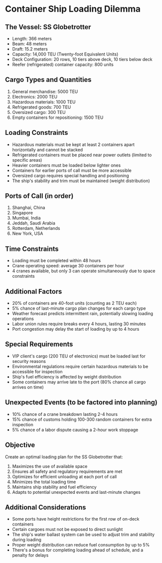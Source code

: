 # Container Ship Loading Dilemma

## The Vessel: SS Globetrotter
- Length: 366 meters
- Beam: 48 meters
- Draft: 15.2 meters
- Capacity: 14,000 TEU (Twenty-foot Equivalent Units)
- Deck Configuration: 20 rows, 10 tiers above deck, 10 tiers below deck
- Reefer (refrigerated) container capacity: 800 units

## Cargo Types and Quantities
1. General merchandise: 5000 TEU
2. Electronics: 2000 TEU
3. Hazardous materials: 1000 TEU
4. Refrigerated goods: 700 TEU
5. Oversized cargo: 300 TEU
6. Empty containers for repositioning: 1500 TEU

## Loading Constraints
- Hazardous materials must be kept at least 2 containers apart horizontally and cannot be stacked
- Refrigerated containers must be placed near power outlets (limited to specific areas)
- Heavier containers must be loaded below lighter ones
- Containers for earlier ports of call must be more accessible
- Oversized cargo requires special handling and positioning
- The ship's stability and trim must be maintained (weight distribution)

## Ports of Call (in order)
1. Shanghai, China
2. Singapore
3. Mumbai, India
4. Jeddah, Saudi Arabia
5. Rotterdam, Netherlands
6. New York, USA

## Time Constraints
- Loading must be completed within 48 hours
- Crane operating speed: average 30 containers per hour
- 4 cranes available, but only 3 can operate simultaneously due to space constraints

## Additional Factors
- 20% of containers are 40-foot units (counting as 2 TEU each)
- 5% chance of last-minute cargo plan changes for each cargo type
- Weather forecast predicts intermittent rain, potentially slowing loading operations
- Labor union rules require breaks every 4 hours, lasting 30 minutes
- Port congestion may delay the start of loading by up to 4 hours

## Special Requirements
- VIP client's cargo (200 TEU of electronics) must be loaded last for security reasons
- Environmental regulations require certain hazardous materials to be accessible for inspection
- Ship's fuel efficiency is affected by weight distribution
- Some containers may arrive late to the port (80% chance all cargo arrives on time)

## Unexpected Events (to be factored into planning)
- 10% chance of a crane breakdown lasting 2-4 hours
- 15% chance of customs holding 100-300 random containers for extra inspection
- 5% chance of a labor dispute causing a 2-hour work stoppage

## Objective
Create an optimal loading plan for the SS Globetrotter that:
1. Maximizes the use of available space
2. Ensures all safety and regulatory requirements are met
3. Optimizes for efficient unloading at each port of call
4. Minimizes the total loading time
5. Maintains ship stability and fuel efficiency
6. Adapts to potential unexpected events and last-minute changes

## Additional Considerations
- Some ports have height restrictions for the first row of on-deck containers
- Certain cargoes must not be exposed to direct sunlight
- The ship's water ballast system can be used to adjust trim and stability during loading
- Proper weight distribution can reduce fuel consumption by up to 5%
- There's a bonus for completing loading ahead of schedule, and a penalty for delays